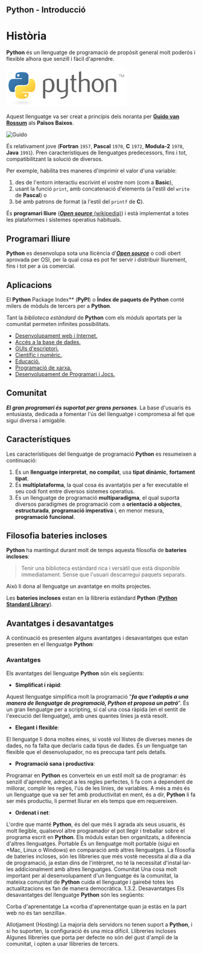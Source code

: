 ## **Python** - Introducció

#  Història

**Python** és un llenguatge de programació de propòsit general molt poderós i flexible alhora que senzill i fàcil d'aprendre.

![logo](./05_python/python_logo.png)

Aquest llenguatge va ser creat a principis dels noranta per **[Guido van Rossum](https://en.wikipedia.org/wiki/Guido_van_Rossum)** als **Països Baixos**.

![Guido](https://upload.wikimedia.org/wikipedia/commons/thumb/6/66/Guido_van_Rossum_OSCON_2006.jpg/300px-Guido_van_Rossum_OSCON_2006.jpg)


És relativament jove (**Fortran** ```1957```, **Pascal** ```1970```, **C** ```1972```, **Modula-2** ```1978```, **Java** ```1991```). Pren característiques de llenguatges predecessors, fins i tot, compatibilitzant la solució de diversos.

Per exemple, habilita tres maneres d'imprimir el valor d'una variable:
1. des de l'entorn interactiu escrivint el vostre nom (com a **Basic**),
1. usant la funció ```print```, amb concatenació d'elements (a l'estil del ```write``` de **Pascal**) o
1. bé amb patrons de format (a l'estil del ```printf``` de **C**).


És **programari lliure** ([***Open source*** (wikipedia)](https://en.wikipedia.org/wiki/Open_source)) i està implementat a totes les plataformes i sistemes operatius habituals.

## Programari lliure

**Python** es desenvolupa sota una llicència d'***[Open source](https://en.wikipedia.org/wiki/Open_source)*** o codi obert aprovada per OSI, per la qual cosa es pot fer servir i distribuir lliurement, fins i tot per a ús comercial.

## Aplicacions

El **Python** Package Index** (**PyPI**) o **Índex de paquets de **Python**** conté milers de mòduls de tercers per a **Python**.

Tant la *biblioteca estàndard* de **Python** com els *mòduls* aportats per la comunitat permeten infinites possibilitats.

* [Desenvolupament web i Internet.](https://www.python.org/about/apps/#web-and-internet-development)
* [Accés a la base de dades.](https://www.python.org/about/apps/#database-access)
* [GUIs d'escriptori.](https://www.python.org/about/apps/#desktop-guis)
* [Científic i numèric.](https://www.python.org/about/apps/#scientific-and-numeric)
* [Educació.](https://www.python.org/about/apps/#education)
* [Programació de xarxa.](https://www.python.org/about/apps/#network-programming)
* [Desenvolupament de Programari i Jocs.](https://www.python.org/about/apps/#software-development)

## Comunitat

***El gran programari és suportat per grans persones***. La base d'usuaris és entusiasta, dedicada a fomentar l'ús del llenguatge i compromesa al fet que sigui diversa i amigable.

## Característiques

Les característiques del llenguatge de programació **Python** es resumeixen a continuació:

1. És un **llenguatge interpretat**, **no compilat**, usa **tipat dinàmic**, **fortament tipat**.
1. És **multiplataforma**, la qual cosa és avantatjós per a fer executable el seu codi font entre diversos sistemes operatius.
1. És un llenguatge de programació **multiparadigma**, el qual suporta diversos paradigmes de programació com a **orientació a objectes**, **estructurada**, **programació imperativa** i, en menor mesura, **programació funcional**.


## Filosofia **bateries incloses**

**Python** ha mantingut durant molt de temps aquesta filosofia de **bateries incloses**:
> Tenir una biblioteca estàndard rica i versàtil que està disponible immediatament. Sense que l'usuari descarregui paquets separats.

Això li dona al llenguatge un avantatge en molts projectes.

Les **bateries incloses** estan en la llibreria estàndard **Python** (**[**Python** Standard Library](https://docs.python.org/3/library/index.html#library-index)**).

## Avantatges i desavantatges
A continuació es presenten alguns avantatges i desavantatges que estan presenten en el llenguatge **Python**:

### Avantatges
Els avantatges del llenguatge **Python** són els següents:

* **Simplificat i ràpid**:

Aquest llenguatge simplifica molt la programació "***fa que t'adaptis a una manera de llenguatge de programació, **Python** et proposa un patró***". És un gran llenguatge per a scripting, si cal una cosa ràpida (en el sentit de l'execució del llenguatge), amb unes quantes línies ja està resolt.

* **Elegant i flexible**:

El llenguatge li dona moltes eines, si vostè vol llistes de diverses menes de dades, no fa falta que declaris cada tipus de dades. És un llenguatge tan flexible que el desenvolupador, no es preocupa tant pels detalls.

* **Programació sana i productiva**:

Programar en **Python** es converteix en un estil molt sa de programar: és senzill d'aprendre, adreçat a les regles perfectes, li fa com a dependent de millorar, complir les regles, l'ús de les línies, de variables. A més a més és un llenguatge que va ser fet amb productivitat en ment, és a dir, **Python** li fa ser més productiu, li permet lliurar en els temps que em requereixen.

* **Ordenat i net**:

L'ordre que manté **Python**, és del que més li agrada als seus usuaris, és molt llegible, qualsevol altre programador el pot llegir i treballar sobre el programa escrit en **Python**. Els mòduls estan ben organitzats, a diferència d'altres llenguatges.
Portable
És un llenguatge molt portable (sigui en *Mac, Linux o Windows) en comparació amb altres llenguatges. La filosofia de bateries incloses, són les llibreries que més vostè necessita al dia a dia de programació, ja estan dins de l'intèrpret, no té la necessitat d'instal·lar-les addicionalment amb altres llenguatges.
Comunitat
Una cosa molt important per al desenvolupament d'un llenguatge és la comunitat, la mateixa comunitat de **Python** cuida el llenguatge i gairebé totes les actualitzacions es fan de manera democràtica.
1.3.2. Desavantatges
Els desavantatges del llenguatge **Python** són les següents:

Corba d'aprenentatge
La «corba d'aprenentatge quan ja estàs en la part web no és tan senzilla».

Allotjament (Hosting)
La majoria dels servidors no tenen suport a **Python**, i si ho suporten, la configuració és una mica difícil.
Llibreries incloses
Algunes llibreries que porta per defecte no són del gust d'ampli de la comunitat, i opten a usar llibreries de tercers.

<!-- https://entrenamiento-python-basico.readthedocs.io/es/latest/leccion1/introduccion.html

https://www.youtube.com/watch?v=u4I9PqhqCo8&list=PLU8oAlHdN5BlvPxziopYZRd55pdqFwkeS&index=5 -->